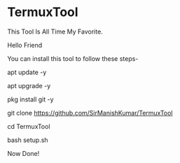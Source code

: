 # TermuxTool
This Tool Is All Time My Favorite.

Hello Friend

You can install this tool to follow these steps-

apt update -y

apt upgrade -y

pkg install git -y

git clone https://github.com/SirManishKumar/TermuxTool

cd TermuxTool

bash setup.sh

Now Done!
